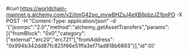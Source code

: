 #curl https://worldchain-mainnet.g.alchemy.com/v2/itmG42po_mvwBHZsJ4eXB6pbzJZ1bnPO -X POST -H "Content-Type: application/json" -d '{"jsonrpc":"2.0","method":"alchemy_getAssetTransfers","params":[{"fromBlock": "0x0","category": ["external","erc20","erc721"],"fromAddress": "0x994b342dd87fc825f66e51ffa3ef71ad818b6893"}],"id":0}'

